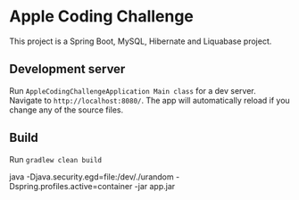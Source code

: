 # Apple Coding Challenge

This project is a Spring Boot, MySQL, Hibernate and Liquabase project.

## Development server

Run `AppleCodingChallengeApplication Main class` for a dev server. Navigate to `http://localhost:8080/`. The app will automatically reload if you change any of the source files.

## Build

Run `gradlew clean build`

java -Djava.security.egd=file:/dev/./urandom -Dspring.profiles.active=container -jar app.jar
